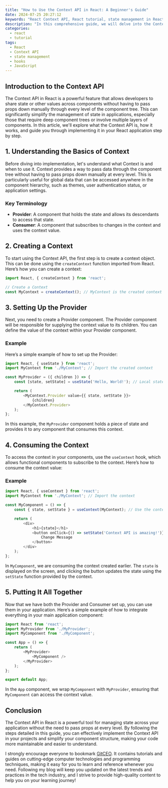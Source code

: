 ```yaml
---
title: "How to Use the Context API in React: A Beginner's Guide"
date: 2024-07-25 20:27:12
keywords: "React Context API, React tutorial, state management in React, React hooks, global state in React"
description: "In this comprehensive guide, we will delve into the Context API in React. The Context API provides a way to share values like state or functions between components without passing props explicitly at every level. This guide will cover the basics of the Context API, how to implement it step by step, including real-world examples and best practices. You will learn how to create a context, provide values to the context, and consume them in your components. By the end of this tutorial, you will have a solid understanding of how to manage global state in your React applications effectively using the Context API."
categories:
  - react
  - tutorial
tags:
  - React
  - Context API
  - state management
  - hooks
  - JavaScript
---
```


## Introduction to the Context API

The Context API in React is a powerful feature that allows developers to share state or other values across components without having to pass props down manually through every level of the component tree. This can significantly simplify the management of state in applications, especially those that require deep component trees or involve multiple layers of components. In this article, we'll explore what the Context API is, how it works, and guide you through implementing it in your React application step by step. 

<!-- more -->

## 1. Understanding the Basics of Context

Before diving into implementation, let's understand what Context is and when to use it. Context provides a way to pass data through the component tree without having to pass props down manually at every level. This is particularly useful for global data that can be accessed anywhere in the component hierarchy, such as themes, user authentication status, or application settings.

### Key Terminology
- **Provider**: A component that holds the state and allows its descendants to access that state.
- **Consumer**: A component that subscribes to changes in the context and uses the context value.

## 2. Creating a Context

To start using the Context API, the first step is to create a context object. This can be done using the `createContext` function imported from React. Here’s how you can create a context:

```javascript
import React, { createContext } from 'react';

// Create a Context
const MyContext = createContext(); // MyContext is the created context object
```

## 3. Setting Up the Provider

Next, you need to create a Provider component. The Provider component will be responsible for supplying the context value to its children. You can define the value of the context within your Provider component.

### Example

Here’s a simple example of how to set up the Provider:

```javascript
import React, { useState } from 'react';
import MyContext from './MyContext'; // Import the created context

const MyProvider = ({ children }) => {
    const [state, setState] = useState('Hello, World!'); // Local state to share

    return (
        <MyContext.Provider value={{ state, setState }}> 
            {children} 
        </MyContext.Provider> 
    );
};
```

In this example, the `MyProvider` component holds a piece of state and provides it to any component that consumes this context.

## 4. Consuming the Context

To access the context in your components, use the `useContext` hook, which allows functional components to subscribe to the context. Here’s how to consume the context value:

### Example

```javascript
import React, { useContext } from 'react';
import MyContext from './MyContext'; // Import the context

const MyComponent = () => {
    const { state, setState } = useContext(MyContext); // Use the context

    return (
        <div>
            <h1>{state}</h1>
            <button onClick={() => setState('Context API is amazing!')}>
                Change Message
            </button>
        </div>
    );
};
```

In `MyComponent`, we are consuming the context created earlier. The `state` is displayed on the screen, and clicking the button updates the state using the `setState` function provided by the context.

## 5. Putting It All Together

Now that we have both the Provider and Consumer set up, you can use them in your application. Here’s a simple example of how to integrate everything in your main application component:

```javascript
import React from 'react';
import MyProvider from './MyProvider';
import MyComponent from './MyComponent';

const App = () => {
    return (
        <MyProvider>
            <MyComponent />
        </MyProvider>
    );
};

export default App;
```

In the `App` component, we wrap `MyComponent` with `MyProvider`, ensuring that `MyComponent` can access the context value.

## Conclusion

The Context API in React is a powerful tool for managing state across your application without the need to pass props at every level. By following the steps detailed in this guide, you can effectively implement the Context API in your projects and simplify your component structure, making your code more maintainable and easier to understand.

I strongly encourage everyone to bookmark [GitCEO](https://gitceo.com). It contains tutorials and guides on cutting-edge computer technologies and programming techniques, making it easy for you to learn and reference whenever you need. Following my blog will keep you updated on the latest trends and practices in the tech industry, and I strive to provide high-quality content to help you on your learning journey!